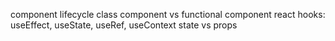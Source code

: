 component lifecycle
class component vs functional component
react hooks: useEffect, useState, useRef, useContext
state vs props
